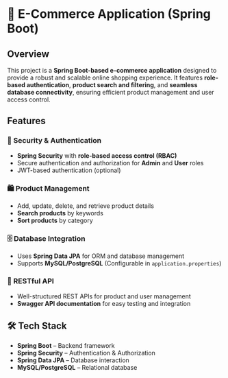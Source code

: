 # 🛒 E-Commerce Application (Spring Boot)

## Overview  

This project is a **Spring Boot-based e-commerce application** designed to provide a robust and scalable online shopping experience. It features **role-based authentication**, **product search and filtering**, and **seamless database connectivity**, ensuring efficient product management and user access control.  

## Features  

### 🔐 Security & Authentication  
- **Spring Security** with **role-based access control (RBAC)**  
- Secure authentication and authorization for **Admin** and **User** roles  
- JWT-based authentication (optional)  

### 🛍️ Product Management  
- Add, update, delete, and retrieve product details  
- **Search products** by keywords  
- **Sort products** by category  

### 🗄️ Database Integration  
- Uses **Spring Data JPA** for ORM and database management  
- Supports **MySQL/PostgreSQL** (Configurable in `application.properties`)  

### 📡 RESTful API  
- Well-structured REST APIs for product and user management  
- **Swagger API documentation** for easy testing and integration  

## 🛠️ Tech Stack  
- **Spring Boot** – Backend framework  
- **Spring Security** – Authentication & Authorization  
- **Spring Data JPA** – Database interaction  
- **MySQL/PostgreSQL** – Relational database  
  
